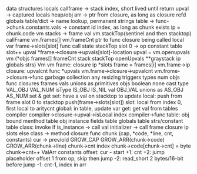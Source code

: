 data structures
    locals
        callframe -> stack index, short lived until return
    upval -> captured locals
        heap/obj arr -> ptr from closure, as long as closure refd
    globals
        table/dict -> name lookup, permanent
    strings
        table -> func->chunk.constants.vals -> constant id index, as long as chunk exists
            ip = chunk.code
vm stacks -> frame
    val vm.stackTop(sentinel and then stacktop)
    callFrame
        vm.frames[] vm.frameCnt
        ptr to func closure being called
    local var  frame->slots[slot]
    func call state
            stackTop slot 0 -> op
            constant table slot++
    upval *frame->closure->upvals[slot]-location
        upval = vm.openupvals
vm (*objs frames[] frameCnt stack stackTop openUpvals **graystack ip globals strs)
    Vm vm frame: closure ip *slots frame = frames[i] 
        vm.frame->ip
        closure: upvalcnt func *upvals
            vm.frame->closure->upvalcnt
            vm.frome->closure->func
garbage collection
    any resizing triggers
types
    num 
    objs func closures frames
    vals 
        unions as
            primitives 
            objs
    boolean
    none
    cast 
        type VAL_OBJ VAL_NUM
        isType IS_OBJ IS_NIL
        val OBJ_VAL
        unions as AS_OBJ AS_NUM
set & get
    set: have a val on stacktop to update
        local: push from frame slot 0 to stacktop 
            push(frame->slots[slot]) 
                slot: local from index 0, first local to aritycnt
        global: in table, update var
    get: get val from tables
compiler
    compiler->closure->upval->isLocal index
    compiler->func
table:
    obj bound menthod table
    obj instance fields table
    globals table
    strs/constant table
class:
    invoke
        if is_instance
            -> call val initializer 
                -> call frame closure ip slots
        else class
            -> method closure func
chunk (cap, *code, *line, cnt, constants)
    cur -> prev/old
    GROW_CAP GROW_ARR(chunk->code) GROW_ARR(chunk->line)
    chunk->cnt index chunk->code[chunk->cnt] = byte chunk->cnt++
    ValArr constants
offset:
    cur - start
        +1: cnt
        +2: jump placeholder offset 1 from op, skip then jump
        -2: read_short 2 bytes/16-bit before jump
    -1: cnt-1, index in arr


